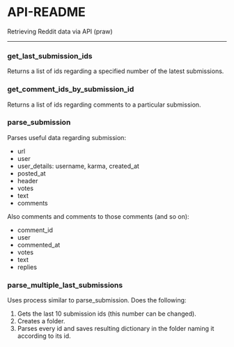 # API-README
Retrieving Reddit data via API (praw)

---
### get_last_submission_ids
Returns a list of ids regarding a specified number of the latest submissions.

### get_comment_ids_by_submission_id
Returns a list of ids regarding comments to a particular submission.

### parse_submission
Parses useful data regarding submission:<br>

* url
* user
* user_details: username, karma, created_at
* posted_at
* header
* votes
* text
* comments

Also comments and comments to those comments (and so on):<br>

* comment_id
* user
* commented_at
* votes
* text
* replies

### parse_multiple_last_submissions
Uses process similar to parse_submission. Does the following:
1. Gets the last 10 submission ids (this number can be changed).
2. Creates a folder.
3. Parses every id and saves resulting dictionary in the folder naming it according to its id.
